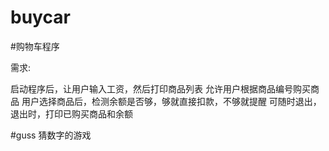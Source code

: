 # buycar

#购物车程序

需求:

启动程序后，让用户输入工资，然后打印商品列表
允许用户根据商品编号购买商品
用户选择商品后，检测余额是否够，够就直接扣款，不够就提醒 
可随时退出，退出时，打印已购买商品和余额


#guss 猜数字的游戏
